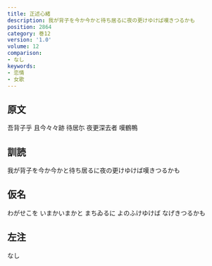 ```yaml
---
title: 正述心緒
description: 我が背子を今か今かと待ち居るに夜の更けゆけば嘆きつるかも
position: 2864
category: 巻12
version: '1.0'
volume: 12
comparison:
- なし
keywords:
- 恋情
- 女歌
---
```


## 原文

吾背子乎 且今々々跡 待居尓 夜更深去者 嘆鶴鴨

## 訓読

我が背子を今か今かと待ち居るに夜の更けゆけば嘆きつるかも

## 仮名

わがせこを いまかいまかと まちゐるに よのふけゆけば なげきつるかも

## 左注

なし
